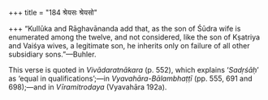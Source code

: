 +++
title = "184 श्रेयसः श्रेयसो"

+++
“Kullūka and Rāghavānanda add that, as the son of Śūdra wife is
enumerated among the twelve, and not considered, like the son of
Kṣatriya and Vaiśya wives, a legitimate son, he inherits only on failure
of all other subsidiary sons.”—Buhler.

This verse is quoted in *Vivādaratnākara* (p. 552), which explains
‘*Sadṛśāḥ*’ as ‘equal in qualifications’;—in *Vyavahāra-Bālambhaṭṭī*
(pp. 555, 691 and 698);—and in *Vīramitrodaya* (Vyavahāra 192a).


